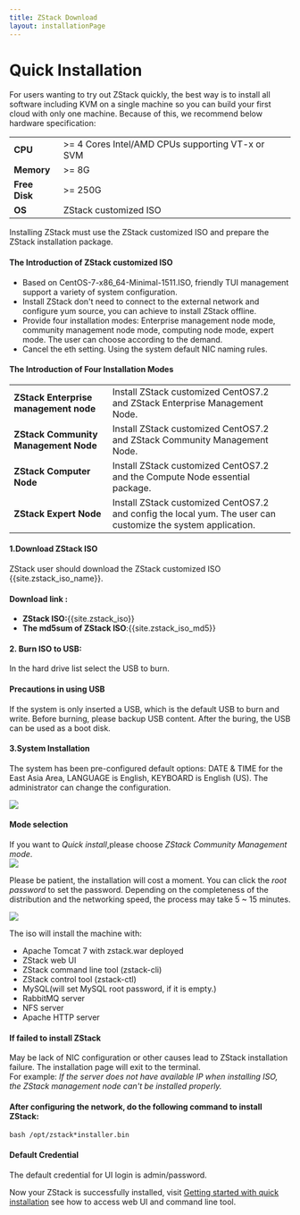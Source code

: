 ```yaml
---
title: ZStack Download
layout: installationPage
---
```


<h1 id="quickInstallation">Quick Installation</h1>

For users wanting to try out ZStack quickly, the best way is to install all software including KVM on a single machine so
you can build your first cloud with only one machine. Because of this, we recommend below hardware specification:

<table class="table table-striped table-bordered">
  <tr>
    <td><b>CPU</b></td>
    <td>>= 4 Cores Intel/AMD CPUs supporting VT-x or SVM</td>
  </tr>
  <tr>
    <td><b>Memory</b></td>
    <td>>= 8G</td>
  </tr>
  <tr>
    <td><b>Free Disk</b></td>
    <td>>= 250G</td>
  </tr>
  <tr>
    <td><b>OS</b></td>
    <td>ZStack customized ISO</td>
  </tr>
</table>


Installing ZStack must use the ZStack customized ISO and prepare the ZStack installation package.
<div class="bs-callout bs-callout-info">
  <h4>The Introduction of ZStack customized ISO</h4>
  <ul>
    <li>Based on CentOS-7-x86_64-Minimal-1511.ISO, friendly TUI management support a variety of system configuration.</li>
    <li>Install ZStack don't need to connect to the external network and configure yum source, you can achieve to install ZStack offline.</li>
    <li>Provide four installation modes: Enterprise management node mode, community management node mode, computing node mode, expert mode. The user can choose according to the demand. </li>
    <li>Cancel the eth setting. Using the system default NIC naming rules. </li>
  </ul>
</div>

#### The Introduction of Four Installation Modes
  
  <table class="table table-striped table-bordered">
    <tr>
      <td><b>ZStack Enterprise management node</b></td>
      <td>Install ZStack customized CentOS7.2 and ZStack Enterprise Management Node.</td>
    </tr>
    <tr>
      <td><b>ZStack Community Management Node</b></td>
      <td>Install ZStack customized CentOS7.2 and ZStack Community Management Node.</td>
    </tr>
    <tr>
      <td><b>ZStack Computer Node</b></td>
      <td>Install ZStack customized CentOS7.2 and the Compute Node essential package.</td>
    </tr>
    <tr>
      <td><b>ZStack Expert Node</b></td>
      <td>Install ZStack customized CentOS7.2 and config the local yum. The user can customize the system  application.</td>
    </tr>
  </table>

#### 1.Download ZStack ISO

ZStack user should download the ZStack customized ISO {{site.zstack_iso_name}}.<br>
 
#### Download link :
<ul>
  <li><b>ZStack ISO:</b>{{site.zstack_iso}}</li>
  <li><b>The md5sum of ZStack ISO</b>:{{site.zstack_iso_md5}}</li>
</ul>

#### 2. Burn ISO to USB:

In the hard drive list select the USB to burn.

<div class="bs-callout bs-callout-warning">
  <h4>Precautions in using USB</h4>
  If the system is only inserted a USB, which is the default USB to burn and write. Before burning, please backup USB content.
  After the buring, the USB can be used as a boot disk.
</div>

#### 3.System Installation

The system has been pre-configured default options: DATE & TIME for the East Asia Area, LANGUAGE is English, KEYBOARD is English (US). The administrator can change the configuration.
  
<img src="../images/Quick_Installation1.png" class="center-img img-responsive">

<div class="bs-callout bs-callout-info">
  <h4>Mode selection</h4>
  If you want to <i>Quick install</i>,please choose <i>ZStack Community Management mode</i>.
</div>

<img src="../images/Quick_Installation2.PNG" class="center-img img-responsive">

Please be patient, the installation will cost a moment. You can click the <i>root password</i> to set the password.
Depending on the completeness of the distribution and the networking speed, the process may take 5 ~ 15 minutes.

<img src="../images/Quick_Installation3.PNG" class="center-img img-responsive">

The iso will install the machine with:

* Apache Tomcat 7 with zstack.war deployed
* ZStack web UI
* ZStack command line tool (zstack-cli)
* ZStack control tool (zstack-ctl)
* MySQL(will set MySQL root password, if it is empty.)
* RabbitMQ server
* NFS server
* Apache HTTP server

<div class="bs-callout bs-callout-warning">
  <h4>If failed to install ZStack</h4>
  May be lack of NIC configuration or other causes lead to ZStack installation failure. The installation page will exit to the terminal.<br>
  For example: <i>If the server does not have available IP when installing ISO, the ZStack management node can't be installed properly.</i>
  <div class="bs-callout bs-callout-success">
    <h4>After configuring the network, do the following command to install ZStack:</h4>
      <pre><code>bash /opt/zstack*installer.bin</code></pre>
  </div>
</div>

<div class="bs-callout bs-callout-info">
  <h4>Default Credential</h4>

  The default credential for UI login is admin/password.
</div>

Now your ZStack is successfully installed, visit [Getting started with quick installation](../documentation/getstart-quick.html) see how to access web UI and command line tool.
